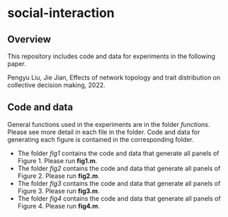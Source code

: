 # social-interaction

## Overview

This repository includes code and data for experiments in the following paper. 

Pengyu Liu, Jie Jian, Effects of network topology and trait distribution on collective decision making, 2022.

## Code and data

General functions used in the experiments are in the folder *functions*. Please see more detail in each file in the folder.
Code and data for generating each figure is contained in the corresponding folder.

- The folder *fig1* contains the code and data that generate all panels of Figure 1. Please run **fig1.m**.
- The folder *fig2* contains the code and data that generate all panels of Figure 2. Please run **fig2.m**.
- The folder *fig3* contains the code and data that generate all panels of Figure 3. Please run **fig3.m**.
- The folder *fig4* contains the code and data that generate all panels of Figure 4. Please run **fig4.m**.
